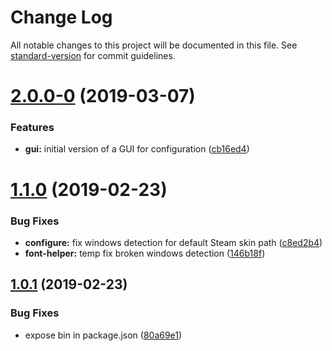 # Change Log

All notable changes to this project will be documented in this file. See [standard-version](https://github.com/conventional-changelog/standard-version) for commit guidelines.

<a name="2.0.0-0"></a>
# [2.0.0-0](https://github.com/nysos3/airforsteam-cli/compare/v1.1.0...v2.0.0-0) (2019-03-07)


### Features

* **gui:** initial version of a GUI for configuration ([cb16ed4](https://github.com/nysos3/airforsteam-cli/commit/cb16ed4))



<a name="1.1.0"></a>
# [1.1.0](https://github.com/nysos3/airforsteam-cli/compare/v1.0.1...v1.1.0) (2019-02-23)


### Bug Fixes

* **configure:** fix windows detection for default Steam skin path ([c8ed2b4](https://github.com/nysos3/airforsteam-cli/commit/c8ed2b4))
* **font-helper:** temp fix broken windows detection ([146b18f](https://github.com/nysos3/airforsteam-cli/commit/146b18f))



<a name="1.0.1"></a>
## [1.0.1](https://github.com/nysos3/airforsteam-cli/compare/v1.0.0...v1.0.1) (2019-02-23)


### Bug Fixes

* expose bin in package.json ([80a69e1](https://github.com/nysos3/airforsteam-cli/commit/80a69e1))
